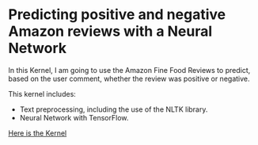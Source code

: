 # Predicting positive and negative Amazon reviews with a Neural Network

In this Kernel, I am going to use the Amazon Fine Food Reviews to predict, based on the user comment, whether the review was positive or negative.

This kernel includes:

  - Text preprocessing, including the use of the NLTK library.
  - Neural Network with TensorFlow.

[Here is the Kernel](https://github.com/colladete/Amazon-Reviews/blob/master/Predicting%2Bpositive%2Band%2Bnegative%2BAmazon%2Breviews%2Bwith%2Ba%2BNeural%2BNetwork.ipynb)
